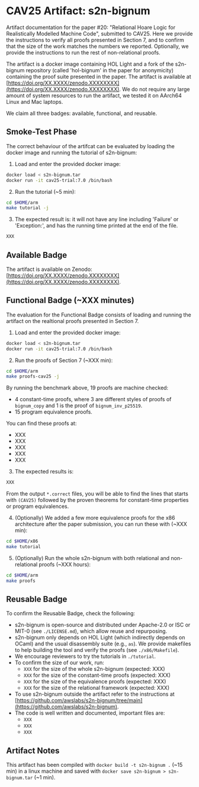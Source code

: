 # CAV25 Artifact: s2n-bignum

Artifact documentation for the paper #20: "Relational Hoare Logic for Realistically Modelled Machine Code", submitted to CAV25.
Here we provide the instructions to verify all proofs presented in Section 7, and to confirm that the size of the work matches the numbers we reported.
Optionally, we provide the instructions to run the rest of non-relational proofs.

The artifact is a docker image containing HOL Light and a fork of the s2n-bignum repository (called 'hol-bignum' in the paper for anonymicity) containing the proof suite presented in the paper.
The artifact is available at [https://doi.org/XX.XXXX/zenodo.XXXXXXXX](https://doi.org/XX.XXXX/zenodo.XXXXXXXX).
We do not require any large amount of system resources to run the artifact, we tested it on AArch64 Linux and Mac laptops.

We claim all three badges: available, functional, and reusable.

## Smoke-Test Phase

The correct behaviour of the artifcat can be evaluated by loading the docker image and running the tutorial of s2n-bignum:

1. Load and enter the provided docker image:
```bash
docker load < s2n-bignum.tar
docker run -it cav25-trial:7.0 /bin/bash
```

2. Run the tutorial (~5 min):
```bash
cd $HOME/arm
make tutorial -j
```

3. The expected result is: it will not have any line including 'Failure' or 'Exception:',
and has the running time printed at the end of the file.
```bash
XXX
```

## Available Badge

The artifact is available on Zenodo: [https://doi.org/XX.XXXX/zenodo.XXXXXXXX](https://doi.org/XX.XXXX/zenodo.XXXXXXXX).

## Functional Badge (~XXX minutes)

The evaluation for the Functional Badge consists of loading and running the artifact on the realtional proofs presented in Section 7.

1. Load and enter the provided docker image:
```bash
docker load < s2n-bignum.tar
docker run -it cav25-trial:7.0 /bin/bash
```

2. Run the proofs of Section 7 (~XXX min):
```bash
cd $HOME/arm
make proofs-cav25 -j
```
By running the benchmark above, 19 proofs are machine checked:
- 4 constant-time proofs, where 3 are different styles of proofs of `bignum_copy` and 1 is the proof of `bignum_inv_p25519`.
- 15 program equivalence proofs.

You can find these proofs at:

- XXX
- XXX
- XXX
- XXX
- XXX

3. The expected results is:
```bash
XXX
```

From the output `*.correct` files, you will be able to find the lines that starts with `(CAV25)`
followed by the proven theorems for constant-time properties or program equivalences.

4. (Optionally) We added a few more equivalence proofs for the x86 architecture after the paper submission, you can run these with (~XXX min):
```bash
cd $HOME/x86
make tutorial
```

5. (Optionally) Run the whole s2n-bignum with both relational and non-relational proofs (~XXX hours):
```bash
cd $HOME/arm
make proofs
```


## Reusable Badge

To confirm the Reusable Badge, check the following:
- s2n-bignum is open-source and distributed under Apache-2.0 or ISC or MIT-0 (see `./LICENSE.md`), which allow reuse and repurposing.
- s2n-bignum only depends on HOL Light (which indirectly depends on OCaml) and the usual disassembly suite (e.g., `as`). We provide makefiles to help building the tool and verify the proofs (see `./x86/Makefile`).
- We encourage reviewers to try the tutorials in `./tutorial`.
- To confirm the size of our work, run:
  - `XXX` for the size of the whole s2n-bignum (expected: XXX)
  - `XXX` for the size of the constant-time proofs (expected: XXX)
  - `XXX` for the size of the equivalence proofs (expected: XXX)
  - `XXX` for the size of the relational framework (expected: XXX)
- To use s2n-bignum outside the artifact refer to the instructions at [https://github.com/awslabs/s2n-bignum/tree/main](https://github.com/awslabs/s2n-bignum).
- The code is well written and documented, important files are:
  - `XXX`
  - `XXX`
  - `XXX`

## Artifact Notes

This artifact has been compiled with `docker build -t s2n-bignum .` (~15 min) in a linux machine and saved with `docker save s2n-bignum > s2n-bignum.tar` (~1 min).

